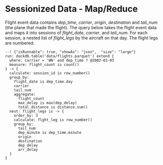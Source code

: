# Sessionized Data - Map/Reduce

Flight event data contains _dep_time_, _carrier_, _origin_, _destination_ and _tail_num_  (the plane that made the flight).  The query below takes the flight event data and maps it into sessions of _flight_date_, _carrier_, and _tail_num_.  For each session, a nested list of _flight_legs_ by the aircraft on that day.  The flight legs are numbered.


```malloy
--! {"isRunnable": true, "showAs": "json",  "size": "large"}
run: duckdb.table('data/flights.parquet') extend {
  where: carrier = 'WN' and dep_time ? @2002-03-03
  measure: flight_count is count()
} -> {
  calculate: session_id is row_number()
  group_by:
    flight_date is dep_time.day
    carrier
    tail_num
    aggregate: 
      flight_count 
      max_delay is max(dep_delay)
      total_distance is distance.sum()
  nest: flight_legs is -> {
    order_by: 3
    calculate: flght_leg is row_number() 
    group_by:
      tail_num
      dep_minute is dep_time.minute
      origin
      destination
      dep_delay
      arr_delay
  } 
}
```
